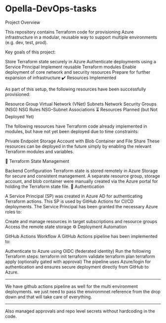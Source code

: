 # Opella-DevOps-tasks
Project Overview

This repository contains Terraform code for provisioning Azure infrastructure in a modular, reusable way to support multiple environments (e.g. dev, test, prod).

Key goals of this project:

Store Terraform state securely in Azure
Authenticate deployments using a Service Principal
Implement reusable Terraform modules
Enable deployment of core network and security resources
Prepare for further expansion of infrastructure
✔️ Resources Implemented

As part of this setup, the following resources have been successfully provisioned:

Resource Group
Virtual Network (VNet)
Subnets
Network Security Groups (NSG)
NSG Rules
NSG–Subnet Associations
⏳ Resources Planned (but Not Deployed Yet)

The following resources have Terraform code already implemented in modules, but have not yet been deployed due to time constraints:

Private Endpoint
Storage Account with Blob Container and File Share
These resources can be deployed in the future simply by enabling the relevant Terraform modules and variables.

🔐 Terraform State Management

Backend Configuration
Terraform state is stored remotely in Azure Storage for secure and consistent management.
A separate resource group, storage account, and blob container were manually created via the Azure portal for holding the Terraform state file.
🔑 Authentication

A Service Principal (SP) was created in Azure AD for authenticating Terraform actions.
This SP is used by GitHub Actions for CI/CD deployments.
The Service Principal has been granted the necessary Azure roles to:

Create and manage resources in target subscriptions and resource groups
Access the remote state storage
⚙️ Deployment Automation

GitHub Actions Workflow
A GitHub Actions pipeline has been implemented to:

Authenticate to Azure using OIDC (federated identity)
Run the following Terraform steps:
terraform init
terraform validate
terraform plan
terraform apply (optionally gated with approval)
The pipeline uses Azure/login for authentication and ensures secure deployment directly from GitHub to Azure.


---------------------------

We have github actions pipeline as well for the multi environment deployments. we just need to pass the environmnet reference from the drop down and that will take care of everything.

----------------------------

Also managed approvals and repo level secrets without hardcoding in the code.